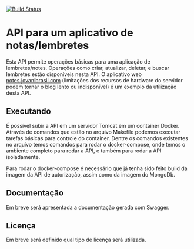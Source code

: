 [![Build Status](http://13.58.51.172:8085/buildStatus/icon?job=notes-api)](http://13.58.51.172:8085/job/notes-api/)

# API para um aplicativo de notas/lembretes

Esta API permite operações básicas para uma aplicação de lembretes/notes. Operações como criar, atualizar, deletar, e buscar lembretes estão disponíveis nesta API. O aplicativo web [notes.jovanibrasil.com](https://notes.jovanibrasil.com) (limitações dos recursos de hardware do servidor podem tornar o blog lento ou indisponível) é um exemplo da utilização desta API.

## Executando

É possível subir a API em um servidor Tomcat em um container Docker. Através de comandos que estão no 
arquivo Makefile podemos executar tarefas básicas para controle do container. Dentre os comandos 
existentes no arquivo temos comandos para rodar o docker-compose, onde temos o ambiente completo para
rodar a API, e também para rodar a API isoladamente.

Para rodar o docker-compose é necessário que já tenha sido feito build da imagem da API de autorização, 
assim como da imagem do MongoDb. 

## Documentação

Em breve será apresentada a documentação gerada com Swagger.

## Licença

Em breve será definido qual tipo de licença será utilizada. 



